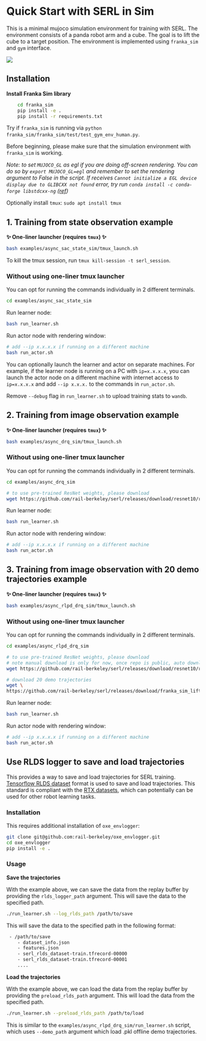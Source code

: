 # Quick Start with SERL in Sim

This is a minimal mujoco simulation environment for training with SERL. The environment consists of a panda robot arm and a cube. The goal is to lift the cube to a target position. The environment is implemented using `franka_sim` and `gym` interface.

![](./images/franka_sim.png)

## Installation

**Install Franka Sim library**
```bash
    cd franka_sim
    pip install -e .
    pip install -r requirements.txt
```

Try if `franka_sim` is running via `python franka_sim/franka_sim/test/test_gym_env_human.py`.

Before beginning, please make sure that the simulation environment with `franka_sim` is working.

*Note: to set `MUJOCO_GL` as egl if you are doing off-screen rendering.
You can do so by ```export MUJOCO_GL=egl``` and remember to set the rendering argument to False in the script.
If receives `Cannot initialize a EGL device display due to GLIBCXX not found` error, try run `conda install -c conda-forge libstdcxx-ng` ([ref](https://stackoverflow.com/a/74132234))*


Optionally install `tmux`: `sudo apt install tmux`

## 1. Training from state observation example

**✨ One-liner launcher (requires `tmux`) ✨**
```bash
bash examples/async_sac_state_sim/tmux_launch.sh
```

To kill the tmux session, run `tmux kill-session -t serl_session`.

### Without using one-liner tmux launcher

You can opt for running the commands individually in 2 different terminals.

```bash
cd examples/async_sac_state_sim
```

Run learner node:
```bash
bash run_learner.sh
```

Run actor node with rendering window:
```bash
# add --ip x.x.x.x if running on a different machine
bash run_actor.sh
```

You can optionally launch the learner and actor on separate machines. For example, if the learner node is running on a PC with `ip=x.x.x.x`, you can launch the actor node on a different machine with internet access to `ip=x.x.x.x` and add `--ip x.x.x.` to the commands in `run_actor.sh`.

Remove `--debug` flag in `run_learner.sh` to upload training stats to `wandb`.

## 2. Training from image observation example

**✨ One-liner launcher (requires `tmux`) ✨**

```bash
bash examples/async_drq_sim/tmux_launch.sh
```

### Without using one-liner tmux launcher

You can opt for running the commands individually in 2 different terminals.

```bash
cd examples/async_drq_sim

# to use pre-trained ResNet weights, please download
wget https://github.com/rail-berkeley/serl/releases/download/resnet10/resnet10_params.pkl
```

Run learner node:
```bash
bash run_learner.sh
```

Run actor node with rendering window:
```bash
# add --ip x.x.x.x if running on a different machine
bash run_actor.sh
```

## 3. Training from image observation with 20 demo trajectories example

**✨ One-liner launcher (requires `tmux`) ✨**
```bash
bash examples/async_rlpd_drq_sim/tmux_launch.sh
```

### Without using one-liner tmux launcher

You can opt for running the commands individually in 2 different terminals.

```bash
cd examples/async_rlpd_drq_sim

# to use pre-trained ResNet weights, please download
# note manual download is only for now, once repo is public, auto download will work
wget https://github.com/rail-berkeley/serl/releases/download/resnet10/resnet10_params.pkl

# download 20 demo trajectories
wget \
https://github.com/rail-berkeley/serl/releases/download/franka_sim_lift_cube_demos/franka_lift_cube_image_20_trajs.pkl
```

Run learner node:
```bash
bash run_learner.sh
```

Run actor node with rendering window:
```bash
# add --ip x.x.x.x if running on a different machine
bash run_actor.sh
```

## Use RLDS logger to save and load trajectories

This provides a way to save and load trajectories for SERL training. [Tensorflow RLDS dataset](https://github.com/google-research/rlds) format is used to save and load trajectories. This standard is compliant with the [RTX datasets](https://robotics-transformer-x.github.io/), which can potentially can be used for other robot learning tasks.

### Installation

This requires additional installation of `oxe_envlogger`:
```bash
git clone git@github.com:rail-berkeley/oxe_envlogger.git
cd oxe_envlogger
pip install -e .
```

### Usage

**Save the trajectories**

With the example above, we can save the data from the replay buffer by providing the `rlds_logger_path` argument. This will save the data to the specified path.

```bash
./run_learner.sh --log_rlds_path /path/to/save
```

This will save the data to the specified path in the following format:

```bash
 - /path/to/save
    - dataset_info.json
    - features.json
    - serl_rlds_dataset-train.tfrecord-00000
    - serl_rlds_dataset-train.tfrecord-00001
    ....
```

**Load the trajectories**

With the example above, we can load the data from the replay buffer by providing the `preload_rlds_path` argument. This will load the data from the specified path.

```bash
./run_learner.sh --preload_rlds_path /path/to/load
```

This is similar to the `examples/async_rlpd_drq_sim/run_learner.sh` script, which uses `--demo_path` argument which load .pkl offline demo trajectories.
